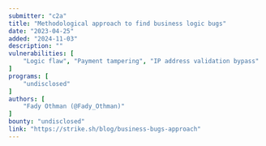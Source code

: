 ```yaml
---
submitter: "c2a"
title: "Methodological approach to find business logic bugs"
date: "2023-04-25"
added: "2024-11-03"
description: ""
vulnerabilities: [
    "Logic flaw", "Payment tampering", "IP address validation bypass"
]
programs: [
    "undisclosed"
]
authors: [
    "Fady Othman (@Fady_Othman)"
]
bounty: "undisclosed"
link: "https://strike.sh/blog/business-bugs-approach"
---
```




